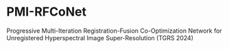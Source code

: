 # PMI-RFCoNet
Progressive Multi-Iteration Registration-Fusion Co-Optimization Network for Unregistered Hyperspectral Image Super-Resolution (TGRS 2024)
